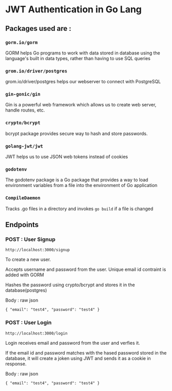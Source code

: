 # JWT Authentication in Go Lang

## Packages used are :
### `gorm.io/gorm` <br>
GORM helps Go programs to work with data stored in database using the language's built in data types, rather than having to use SQL queries
### `grom.io/driver/postgres` <br>
grom.io/driver/postgres helps our webserver to connect with PostgreSQL
###  `gin-gonic/gin` <br>
Gin is a powerful web framework which allows us to create web server, handle routes, etc.
###  `crypto/bcrypt` <br>
bcrypt package provides secure way to hash and store passwords.
###  `golang-jwt/jwt` <br>
JWT helps us to use JSON web tokens instead of cookies
###  `godotenv` <br> 
 The godotenv package is a Go package that provides a way to load environment variables from a file into the environment of  Go application
 ###  `CompileDaemon` <br>
 Tracks .go files in a directory and invokes `go build` if a file is changed

 ## Endpoints

 ### POST : User Signup <br>
 `http://localhost:3000/signup`

 To create a new user.

Accepts username and password from the user. Unique email id contraint is added with GORM

Hashes the password using crypto/bcrypt and stores it in the database(postgres)

Body : raw json


`{
  "email": "test4",
  "password": "test4"
}`

### POST : User Login <br>
 `http://localhost:3000/login`

 Login receives email and password from the user and verfies it.

If the email id and password matches with the hased password stored in the database, it will create a joken using JWT and sends it as a cookie in response.

Body : raw json


`{
  "email": "test4",
  "password": "test4"
}`



